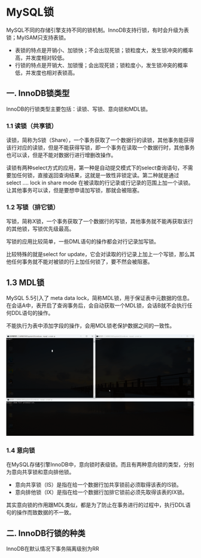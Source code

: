 # MySQL锁

MySQL不同的存储引擎支持不同的锁机制。InnoDB支持行锁，有时会升级为表锁；MyISAM只支持表锁。

- 表锁的特点是开销小、加锁快；不会出现死锁；锁粒度大，发生锁冲突的概率高，并发度相对较低。
- 行锁的特点是开销大、加锁慢；会出现死锁；锁粒度小，发生锁冲突的概率低，并发度也相对表锁高。

## 一. InnoDB锁类型

InnoDB的行锁类型主要包括：读锁、写锁、意向锁和MDL锁。

### 1.1 读锁（共享锁）

读锁，简称为S锁（Share），一个事务获取了一个数据行的读锁，其他事务能获得该行对应的读锁，但是不能获得写锁，即一个事务在读取一个数据行时，其他事务也可以读，但是不能对数据行进行增删改操作。

读锁有两种select方式的应用，第一种是自动提交模式下的select查询语句，不需要加任何锁，直接返回查询结果，这就是一致性非锁定读。第二种就是通过 select .... lock in share mode 在被读取的行记录或行记录的范围上加一个读锁。让其他事务可以读，但是要想申请加写锁，那就会被阻塞。

### 1.2 写锁（排它锁）

写锁，简称X锁，一个事务获取了一个数据行的写锁，其他事务就不能再获取该行的其他锁，写锁优先级最高。

写锁的应用比较简单，一些DML语句的操作都会对行记录加写锁。

比较特殊的就是select for update，它会对读取的行记录上加上一个写锁，那么其他任何事务就不能对被锁的行上加任何锁了，要不然会被阻塞。

## 1.3 MDL锁

MySQL 5.5引入了 meta data lock，简称MDL锁，用于保证表中元数据的信息。在会话A中，表开启了查询事务后，会自动获取一个MDL锁，会话B就不会执行任何DDL语句的操作。

不能执行为表中添加字段的操作，会用MDL锁老保护数据之间的一致性。

![](../images/24.gif)

### 1.4 意向锁

在MySQL存储引擎InnoDB中，意向锁时表级锁。而且有两种意向锁的类型，分别为意向共享锁和意向排他锁。

- 意向共享锁（IS）是指在给一个数据行加共享锁前必须取得该表的IS锁。
- 意向排他锁（IX）是指在给一个数据行加排它锁前必须先取得该表的IX锁。

其实意向锁的作用跟MDL类似，都是为了防止在事务进行的过程中，执行DDL语句的操作而致数据的不一致。

## 二. InnoDB行锁的种类

InnoDB在默认情况下事务隔离级别为RR



